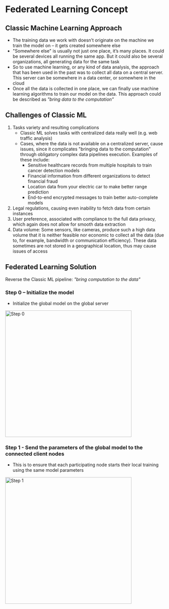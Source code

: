 # Federated Learning Concept

## Classic Machine Learning Approach
- The training data we work with doesn’t originate on the machine we train the model on – it gets created somewhere else
- "Somewhere else" is usually not just one place, it’s many places. It could be several devices all running the same app. But it could also be several organizations, all generating data for the same task
- So to use machine learning, or any kind of data analysis, the approach that has been used in the past was to collect all data on a central server. This server can be somewhere in a data center, or somewhere in the cloud
- Once all the data is collected in one place, we can finally use machine learning algorithms to train our model on the data. This approach could be described as *"bring data to the computation"*

## Challenges of Classic ML
1. Tasks variety and resulting complications
   - Classic ML solves tasks with centralized data really well (e.g. web traffic analysis)
   - Cases, where the data is not available on a centralized server, cause issues, since it complicates "bringing data to the computation" through obligatory complex data pipelines execution. Examples of these include:
       - Sensitive healthcare records from multiple hospitals to train cancer detection models
       - Financial information from different organizations to detect financial fraud
       - Location data from your electric car to make better range prediction
       - End-to-end encrypted messages to train better auto-complete models
2. Legal regulations, causing even inability to fetch data from certain instances
3. User preference, associated with compliance to the full data privacy, which again does not allow for smooth data extraction
4. Data volume: Some sensors, like cameras, produce such a high data volume that it is neither feasible nor economic to collect all the data (due to, for example, bandwidth or communication efficiency). These data sometimes are not stored in a geographical location, thus may cause issues of access

## Federated Learning Solution
Reverse the Classic ML pipeline: *"bring computation to the data"*

### Step 0 – Initialize the model
- Initialize the global model on the global server
<img src="https://flower.dev/docs/framework/_images/fl-initialize-global-model.png" alt="Step 0" width="400"/>

### Step 1 - Send the parameters of the global model to the connected client nodes
- This is to ensure that each participating node starts their local training using the same model parameters
<img src="https://flower.dev/docs/framework/_images/fl-send-global-model.png" alt="Step 1" width="400"/>

